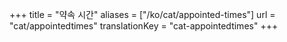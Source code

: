 +++
title = "약속 시간"
aliases = ["/ko/cat/appointed-times"]
url = "cat/appointedtimes"
translationKey = "cat-appointedtimes"
+++
